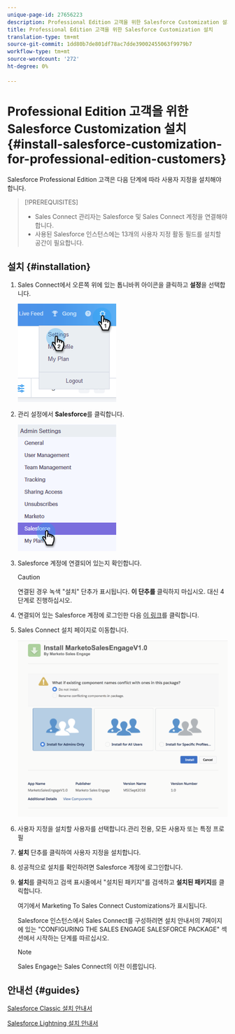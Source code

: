 ```yaml
---
unique-page-id: 27656223
description: Professional Edition 고객을 위한 Salesforce Customization 설치 - Marketing To Docs - 제품 설명서
title: Professional Edition 고객을 위한 Salesforce Customization 설치
translation-type: tm+mt
source-git-commit: 1dd80b7de801df78ac7dde39002455063f9979b7
workflow-type: tm+mt
source-wordcount: '272'
ht-degree: 0%

---
```



# Professional Edition 고객을 위한 Salesforce Customization 설치 {#install-salesforce-customization-for-professional-edition-customers}

Salesforce Professional Edition 고객은 다음 단계에 따라 사용자 지정을 설치해야 합니다.

>[!PREREQUISITES]
>
>* Sales Connect 관리자는 Salesforce 및 Sales Connect 계정을 연결해야 합니다.
>* 사용된 Salesforce 인스턴스에는 13개의 사용자 지정 활동 필드를 설치할 공간이 필요합니다.


## 설치 {#installation}

1. Sales Connect에서 오른쪽 위에 있는 톱니바퀴 아이콘을 클릭하고 **설정**&#x200B;을 선택합니다.

   ![](assets/one-4.png)

1. 관리 설정에서 **Salesforce**&#x200B;를 클릭합니다.

   ![](assets/two-4.png)

1. Salesforce 계정에 연결되어 있는지 확인합니다.

   >[!CAUTION]
   >
   >연결된 경우 녹색 &quot;설치&quot; 단추가 표시됩니다. **이 단추를** 클릭하지 마십시오. 대신 4단계로 진행하십시오.

1. 연결되어 있는 Salesforce 계정에 로그인한 다음 [이 링크](https://login.salesforce.com/packaging/installPackage.apexp?p0=04t0b000001oWEZ)를 클릭합니다.
1. Sales Connect 설치 페이지로 이동합니다.

   ![](assets/install-package.png)

1. 사용자 지정을 설치할 사용자를 선택합니다.관리 전용, 모든 사용자 또는 특정 프로필
1. **설치** 단추를 클릭하여 사용자 지정을 설치합니다.
1. 성공적으로 설치를 확인하려면 Salesforce 계정에 로그인합니다.
1. **설치**&#x200B;를 클릭하고 검색 표시줄에서 &quot;설치된 패키지&quot;를 검색하고 **설치된 패키지**&#x200B;를 클릭합니다.

   여기에서 Marketing To Sales Connect Customizations가 표시됩니다.

   Salesforce 인스턴스에서 Sales Connect를 구성하려면 설치 안내서의 7페이지에 있는 &quot;CONFIGURING THE SALES ENGAGE SALESFORCE PACKAGE&quot; 섹션에서 시작하는 단계를 따르십시오.

   >[!NOTE]
   >
   >Sales Engage는 Sales Connect의 이전 이름입니다.

## 안내선 {#guides}

[Salesforce Classic 설치 안내서](http://s3.amazonaws.com/tout-user-store/salesforce/assets/Marketo+Sales+Engage+For+Salesforce_+Installation+and+Success+Guide.pdf)

[Salesforce Lightning 설치 안내서](http://s3.amazonaws.com/tout-user-store/salesforce/assets/SF+Guide+for+Lightning.pdf)
